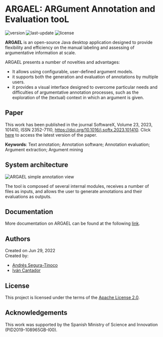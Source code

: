 # ARGAEL: ARGument Annotation and Evaluation tooL
![version](https://img.shields.io/badge/version-1.1-blue)
![last-update](https://img.shields.io/badge/last_update-07/06/2023-orange)
![license](https://img.shields.io/badge/license-Apache_2.0-brightgreen)

**ARGAEL** is an open-source Java desktop application designed to provide flexibility and efficiency on the manual labeling and assessing of argumentative information at scale.

ARGAEL presents a number of novelties and advantages:
- It allows using configurable, user-defined argument models.
- it supports both the generation and evaluation of annotations by multiple users.
- it provides a visual interface designed to overcome particular needs and difficulties of argumentative annotation processes, such as the exploration of the (textual) context in which an argument is given.

## Paper

This work has been published in the journal SoftwareX, Volume 23, 2023, 101410, ISSN 2352-7110, https://doi.org/10.1016/j.softx.2023.101410. Click <a href="https://www.sciencedirect.com/science/article/pii/S2352711023001061" target="_blank">here</a> to access the latest version of the paper.

**Keywords**: Text annotation; Annotation software; Annotation evaluation; Argument extraction; Argument mining

## System architecture

![ARGAEL simple annotation view](https://raw.githubusercontent.com/argrecsys/argael/main/images/argael-architecture.png)

The tool is composed of several internal modules, receives a number of files as inputs, and allows the user to generate annotations and their evaluations as outputs.

## Documentation
More documentation on ARGAEL can be found at the following <a href="https://argrecsys.github.io/argael/docs/">link</a>.

## Authors
Created on Jun 29, 2022  
Created by:
- <a href="https://github.com/ansegura7" target="_blank">Andrés Segura-Tinoco</a>
- <a href="http://arantxa.ii.uam.es/~cantador/" target="_blank">Iv&aacute;n Cantador</a>

## License
This project is licensed under the terms of the <a href="https://github.com/argrecsys/argael/blob/main/LICENSE">Apache License 2.0</a>.

## Acknowledgements
This work was supported by the Spanish Ministry of Science and Innovation (PID2019-108965GB-I00).
